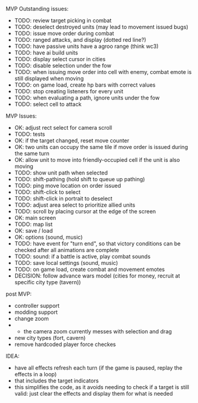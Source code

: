 
MVP Outstanding issues:
- TODO: review target picking in combat
- TODO: deselect destroyed units (may lead to movement issued bugs)
- TODO: issue move order during combat
- TODO: ranged attacks, and display (dotted red line?)
- TODO: have passive units have a agroo range (think wc3)
- TODO: have ai build units
- TODO: display select cursor in cities
- TODO: disable selection under the fow
- TODO: when issuing move order into cell with enemy, combat emote is still displayed when moving
- TODO: on game load, create hp bars with correct values
- TODO: stop creating listeners for every unit
- TODO: when evaluating a path, ignore units under the fow
- TODO: select cell to attack

MVP Issues: 

- OK: adjust rect select for camera scroll
- TODO: tests
- OK: if the target changed, reset move counter
- OK: two units can occupy the same tile if move order is issued during the same turn
- OK: allow unit to move into friendly-occupied cell if the unit is also moving
- TODO: show unit path when selected
- TODO: shift-pathing (hold shift to queue up pathing)  
- TODO: ping move location on order issued
- TODO: shift-click to select
- TODO: shift-click in portrait to deselect
- TODO: adjust area select to prioritize allied units
- TODO: scroll by placing cursor at the edge of the screen
- OK: main screen
- TODO: map list
- OK: save / load
- OK: options (sound, music)
- TODO: have event for "turn end", so that victory conditions can be checked after all animations are complete
- TODO: sound: if a battle is active, play combat sounds
- TODO: save local settings (sound, music)
- TODO: on game load, create combat and movement emotes
- DECISION: follow advance wars model (cities for money, recruit at specific city type (tavern))

post MVP:
- controller support
- modding support
- change zoom
- - the camera zoom currently messes with selection and drag
- new city types (fort, cavern)
- remove hardcoded player force checkes


IDEA:
- have all effects refresh each turn (if the game is paused, replay the effects in a loop)
- that includes the target indicators
- this simplifies the code, as it avoids needing to check if a target is still valid: just clear the effects and display them for what is needed